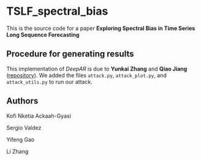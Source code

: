 # TSLF_spectral_bias
This is the source code for a paper **Exploring Spectral Bias in Time Series Long Sequence Forecasting** 

## Procedure for generating results

This implementation of *DeepAR* is due to **Yunkai Zhang** and **Qiao Jiang** ([repository](https://github.com/zhykoties/TimeSeries)).
We added the files ``attack.py``, ``attack_plot.py``, and ``attack_utils.py`` to run our attack.

## Authors

Kofi Nketia Ackaah-Gyasi

Sergio Valdez

Yifeng Gao

Li Zhang
